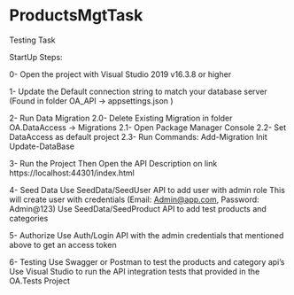# ProductsMgtTask
Testing Task

StartUp Steps:

0- Open the project with Visual Studio 2019 v16.3.8 or higher 

1- Update the Default connection string to match your database server (Found in folder OA_API -> appsettings.json ) 

2- Run Data Migration
   2.0- Delete Existing Migration in folder OA.DataAccess -> Migrations
   2.1- Open Package Manager Console
   2.2- Set DataAccess as default project
   2.3- Run Commands:  Add-Migration Init
                      Update-DataBase
                      
3- Run the Project Then Open the API Description on link https://localhost:44301/index.html

4- Seed Data
  Use SeedData/SeedUser API to add user with admin role
    This will create user with credentials (Email: Admin@app.com, Password: Admin@123)
  Use SeedData/SeedProduct API to add test products and categories
  
5- Authorize 
  Use Auth/Login API with the admin credentials that mentioned above to get an access token

6- Testing 
	Use Swagger or Postman to test the products and category api’s 
	Use Visual Studio to run the API integration tests that provided in the OA.Tests Project
